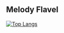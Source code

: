 ## Melody Flavel

[![Top Langs](https://github-readme-stats.vercel.app/api/top-langs/?username=mxlodyk&layout=donut&theme=tokyonight&bg_color=00000000)](https://github.com/anuraghazra/github-readme-stats)
